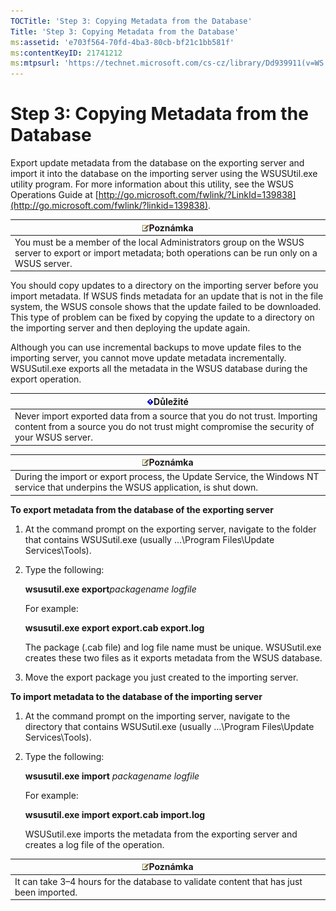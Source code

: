 ```yaml
---
TOCTitle: 'Step 3: Copying Metadata from the Database'
Title: 'Step 3: Copying Metadata from the Database'
ms:assetid: 'e703f564-70fd-4ba3-80cb-bf21c1bb581f'
ms:contentKeyID: 21741212
ms:mtpsurl: 'https://technet.microsoft.com/cs-cz/library/Dd939911(v=WS.10)'
---
```


Step 3: Copying Metadata from the Database
==========================================

Export update metadata from the database on the exporting server and import it into the database on the importing server using the WSUSUtil.exe utility program. For more information about this utility, see the WSUS Operations Guide at [http://go.microsoft.com/fwlink/?LinkId=139838](http://go.microsoft.com/fwlink/?linkid=139838).

| ![](images/Cc708608.note(WS.10).gif)Poznámka  |
|-----------------------------------------------|
|You must be a member of the local Administrators group on the WSUS server to export or import metadata; both operations can be run only on a WSUS server.|

You should copy updates to a directory on the importing server before you import metadata. If WSUS finds metadata for an update that is not in the file system, the WSUS console shows that the update failed to be downloaded. This type of problem can be fixed by copying the update to a directory on the importing server and then deploying the update again.

Although you can use incremental backups to move update files to the importing server, you cannot move update metadata incrementally. WSUSutil.exe exports all the metadata in the WSUS database during the export operation.

 
| ![](images/Dd939911.Important(WS.10).gif)Důležité  |
|-----------------------------------------------------|
| Never import exported data from a source that you do not trust. Importing content from a source you do not trust might compromise the security of your WSUS server.|
 
| ![](images/Cc708608.note(WS.10).gif)Poznámka  |
|-----------------------------------------------|
|During the import or export process, the Update Service, the Windows NT service that underpins the WSUS application, is shut down.|

**To export metadata from the database of the exporting server**
1.  At the command prompt on the exporting server, navigate to the folder that contains WSUSutil.exe (usually …\\Program Files\\Update Services\\Tools).

2.  Type the following:

    **wsusutil.exe export***packagename logfile*

    For example:

    **wsusutil.exe export export.cab export.log**

    The package (.cab file) and log file name must be unique. WSUSutil.exe creates these two files as it exports metadata from the WSUS database.

3.  Move the export package you just created to the importing server.

**To import metadata to the database of the importing server**
1.  At the command prompt on the importing server, navigate to the directory that contains WSUSutil.exe (usually …\\Program Files\\Update Services\\Tools).

2.  Type the following:

    **wsusutil.exe import** *packagename logfile*

    For example:

    **wsusutil.exe import export.cab import.log**

    WSUSutil.exe imports the metadata from the exporting server and creates a log file of the operation.

| ![](images/Cc708608.note(WS.10).gif)Poznámka  |
|-----------------------------------------------|
|It can take 3–4 hours for the database to validate content that has just been imported.|
